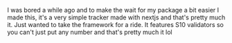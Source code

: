 I was bored a while ago and to make the wait for my package a bit easier I made this, it's a very simple tracker made with
nextjs and that's pretty much it. Just wanted to take the framework for a ride.
It features S10 validators so you can't just put any number and that's pretty much it lol
